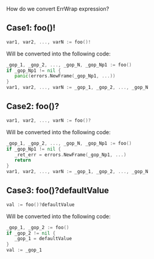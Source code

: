 How do we convert ErrWrap expression?

## Case1: foo()!

```go
var1, var2, ..., varN := foo()!
```

Will be converted into the following code:

```go
_gop_1, _gop_2, ..., _gop_N, _gop_Np1 := foo()
if _gop_Np1 != nil {
   panic(errors.NewFrame(_gop_Np1, ...))
}
var1, var2, ..., varN := _gop_1, _gop_2, ..., _gop_N
```

## Case2: foo()?

```go
var1, var2, ..., varN := foo()?
```

Will be converted into the following code:

```go
_gop_1, _gop_2, ..., _gop_N, _gop_Np1 := foo()
if _gop_Np1 != nil {
   _ret_err = errors.NewFrame(_gop_Np1, ...)
   return
}
var1, var2, ..., varN := _gop_1, _gop_2, ..., _gop_N
```

## Case3: foo()?defaultValue

```go
val := foo()?defaultValue
```

Will be converted into the following code:

```go
_gop_1, _gop_2 := foo()
if _gop_2 != nil {
   _gop_1 = defaultValue
}
val := _gop_1
```
